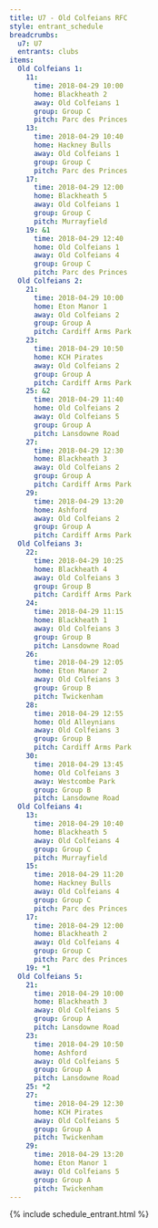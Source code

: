 ```yaml
---
title: U7 - Old Colfeians RFC
style: entrant_schedule
breadcrumbs:
  u7: U7
  entrants: clubs
items:
  Old Colfeians 1:
    11:
      time: 2018-04-29 10:00
      home: Blackheath 2
      away: Old Colfeians 1
      group: Group C
      pitch: Parc des Princes
    13:
      time: 2018-04-29 10:40
      home: Hackney Bulls
      away: Old Colfeians 1
      group: Group C
      pitch: Parc des Princes
    17:
      time: 2018-04-29 12:00
      home: Blackheath 5
      away: Old Colfeians 1
      group: Group C
      pitch: Murrayfield
    19: &1
      time: 2018-04-29 12:40
      home: Old Colfeians 1
      away: Old Colfeians 4
      group: Group C
      pitch: Parc des Princes
  Old Colfeians 2:
    21:
      time: 2018-04-29 10:00
      home: Eton Manor 1
      away: Old Colfeians 2
      group: Group A
      pitch: Cardiff Arms Park
    23:
      time: 2018-04-29 10:50
      home: KCH Pirates
      away: Old Colfeians 2
      group: Group A
      pitch: Cardiff Arms Park
    25: &2
      time: 2018-04-29 11:40
      home: Old Colfeians 2
      away: Old Colfeians 5
      group: Group A
      pitch: Lansdowne Road
    27:
      time: 2018-04-29 12:30
      home: Blackheath 3
      away: Old Colfeians 2
      group: Group A
      pitch: Cardiff Arms Park
    29:
      time: 2018-04-29 13:20
      home: Ashford
      away: Old Colfeians 2
      group: Group A
      pitch: Cardiff Arms Park
  Old Colfeians 3:
    22:
      time: 2018-04-29 10:25
      home: Blackheath 4
      away: Old Colfeians 3
      group: Group B
      pitch: Cardiff Arms Park
    24:
      time: 2018-04-29 11:15
      home: Blackheath 1
      away: Old Colfeians 3
      group: Group B
      pitch: Lansdowne Road
    26:
      time: 2018-04-29 12:05
      home: Eton Manor 2
      away: Old Colfeians 3
      group: Group B
      pitch: Twickenham
    28:
      time: 2018-04-29 12:55
      home: Old Alleynians
      away: Old Colfeians 3
      group: Group B
      pitch: Cardiff Arms Park
    30:
      time: 2018-04-29 13:45
      home: Old Colfeians 3
      away: Westcombe Park
      group: Group B
      pitch: Lansdowne Road
  Old Colfeians 4:
    13:
      time: 2018-04-29 10:40
      home: Blackheath 5
      away: Old Colfeians 4
      group: Group C
      pitch: Murrayfield
    15:
      time: 2018-04-29 11:20
      home: Hackney Bulls
      away: Old Colfeians 4
      group: Group C
      pitch: Parc des Princes
    17:
      time: 2018-04-29 12:00
      home: Blackheath 2
      away: Old Colfeians 4
      group: Group C
      pitch: Parc des Princes
    19: *1
  Old Colfeians 5:
    21:
      time: 2018-04-29 10:00
      home: Blackheath 3
      away: Old Colfeians 5
      group: Group A
      pitch: Lansdowne Road
    23:
      time: 2018-04-29 10:50
      home: Ashford
      away: Old Colfeians 5
      group: Group A
      pitch: Lansdowne Road
    25: *2
    27:
      time: 2018-04-29 12:30
      home: KCH Pirates
      away: Old Colfeians 5
      group: Group A
      pitch: Twickenham
    29:
      time: 2018-04-29 13:20
      home: Eton Manor 1
      away: Old Colfeians 5
      group: Group A
      pitch: Twickenham
---
```


{% include schedule_entrant.html %}
